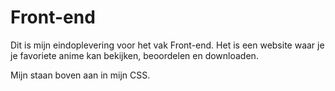 # Front-end
Dit is mijn eindoplevering voor het vak Front-end.
Het is een website waar je je favoriete anime kan bekijken, beoordelen en downloaden.


Mijn staan boven aan in mijn CSS.
